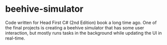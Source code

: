# beehive-simulator
Code written for Head First C# (2nd Edition) book a long time ago.  One of the final projects is creating a beehive simulator that has some user interaction, but mostly runs tasks in the background while updating the UI in real-time.
